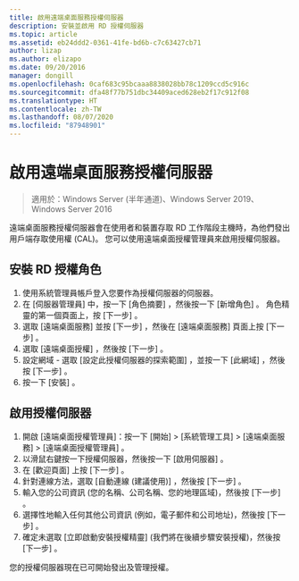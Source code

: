```yaml
---
title: 啟用遠端桌面服務授權伺服器
description: 安裝並啟用 RD 授權伺服器
ms.topic: article
ms.assetid: eb24ddd2-0361-41fe-bd6b-c7c63427cb71
author: lizap
ms.author: elizapo
ms.date: 09/20/2016
manager: dongill
ms.openlocfilehash: 0caf683c95bcaaa8838028bb78c1209ccd5c916c
ms.sourcegitcommit: dfa48f77b751dbc34409aced628eb2f17c912f08
ms.translationtype: HT
ms.contentlocale: zh-TW
ms.lasthandoff: 08/07/2020
ms.locfileid: "87948901"
---
```

# <a name="activate-the-remote-desktop-services-license-server"></a>啟用遠端桌面服務授權伺服器

>適用於：Windows Server (半年通道)、Windows Server 2019、Windows Server 2016

遠端桌面服務授權伺服器會在使用者和裝置存取 RD 工作階段主機時，為他們發出用戶端存取使用權 (CAL)。 您可以使用遠端桌面授權管理員來啟用授權伺服器。

## <a name="install-the-rd-licensing-role"></a>安裝 RD 授權角色

1. 使用系統管理員帳戶登入您要作為授權伺服器的伺服器。
2. 在 [伺服器管理員] 中，按一下 [角色摘要]  ，然後按一下 [新增角色]  。
   角色精靈的第一個頁面上，按 [下一步]  。
3. 選取 [遠端桌面服務]  並按 [下一步]  ，然後在 [遠端桌面服務] 頁面上按 [下一步]  。
4. 選取 [遠端桌面授權]  ，然後按 [下一步]  。
5. 設定網域 - 選取 [設定此授權伺服器的探索範圍]  ，並按一下 [此網域]  ，然後按 [下一步]  。
6. 按一下 [安裝]  。

## <a name="activate-the-license-server"></a>啟用授權伺服器

1. 開啟 [遠端桌面授權管理員]：按一下 [開始] > [系統管理工具] > [遠端桌面服務] > [遠端桌面授權管理員]  。
2. 以滑鼠右鍵按一下授權伺服器，然後按一下 [啟用伺服器]  。
3. 在 [歡迎頁面] 上按 [下一步]  。
4. 針對連線方法，選取 [自動連線 (建議使用)]  ，然後按 [下一步]  。
5. 輸入您的公司資訊 (您的名稱、公司名稱、您的地理區域)，然後按 [下一步]  。
6. 選擇性地輸入任何其他公司資訊 (例如，電子郵件和公司地址)，然後按 [下一步]  。
7. 確定未選取 [立即啟動安裝授權精靈]  (我們將在後續步驟安裝授權)，然後按 [下一步]  。

您的授權伺服器現在已可開始發出及管理授權。